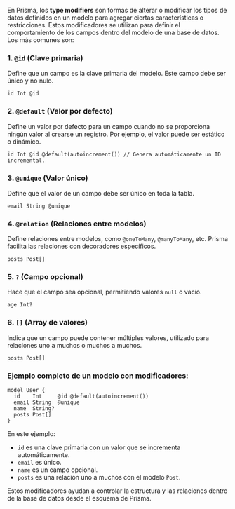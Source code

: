 En Prisma, los **type modifiers** son formas de alterar o modificar los tipos de datos definidos en un modelo para agregar ciertas características o restricciones. Estos modificadores se utilizan para definir el comportamiento de los campos dentro del modelo de una base de datos. Los más comunes son:

### 1. **`@id`** (Clave primaria)
   Define que un campo es la clave primaria del modelo. Este campo debe ser único y no nulo.
   ```prisma
   id Int @id
   ```

### 2. **`@default`** (Valor por defecto)
   Define un valor por defecto para un campo cuando no se proporciona ningún valor al crearse un registro. Por ejemplo, el valor puede ser estático o dinámico.
   ```prisma
   id Int @id @default(autoincrement()) // Genera automáticamente un ID incremental.
   ```

### 3. **`@unique`** (Valor único)
   Define que el valor de un campo debe ser único en toda la tabla.
   ```prisma
   email String @unique
   ```

### 4. **`@relation`** (Relaciones entre modelos)
   Define relaciones entre modelos, como `@oneToMany`, `@manyToMany`, etc. Prisma facilita las relaciones con decoradores específicos.
   ```prisma
   posts Post[]
   ```

### 5. **`?`** (Campo opcional)
   Hace que el campo sea opcional, permitiendo valores `null` o vacío.
   ```prisma
   age Int?
   ```

### 6. **`[]`** (Array de valores)
   Indica que un campo puede contener múltiples valores, utilizado para relaciones uno a muchos o muchos a muchos.
   ```prisma
   posts Post[]
   ```

### Ejemplo completo de un modelo con modificadores:

```prisma
model User {
  id    Int     @id @default(autoincrement())
  email String  @unique
  name  String?
  posts Post[]
}
```

En este ejemplo:
- `id` es una clave primaria con un valor que se incrementa automáticamente.
- `email` es único.
- `name` es un campo opcional.
- `posts` es una relación uno a muchos con el modelo `Post`.

Estos modificadores ayudan a controlar la estructura y las relaciones dentro de la base de datos desde el esquema de Prisma.